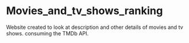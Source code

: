 # Movies_and_tv_shows_ranking
Website created to look at description and other details of movies and tv shows. consuming the TMDb API.
